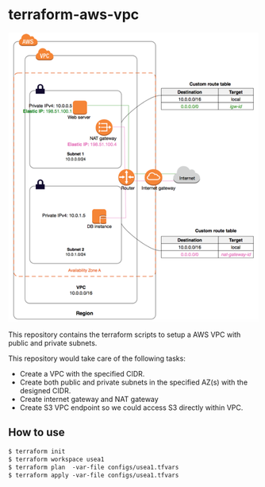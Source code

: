 # terraform-aws-vpc
![image](vpc-diagram.png)

This repository contains the terraform scripts to setup a AWS VPC with public and private subnets.

This repository would take care of the following tasks:
* Create a VPC with the specified CIDR.
* Create both public and private subnets in the specified AZ(s) with the designed CIDR.
* Create internet gateway and NAT gateway
* Create S3 VPC endpoint so we could access S3 directly within VPC.

## How to use
```
$ terraform init
$ terraform workspace usea1
$ terraform plan  -var-file configs/usea1.tfvars
$ terraform apply -var-file configs/usea1.tfvars
```